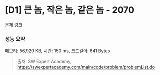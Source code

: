 # [D1] 큰 놈, 작은 놈, 같은 놈 - 2070 

[문제 링크](https://swexpertacademy.com/main/code/problem/problemDetail.do?contestProbId=AV5QQ6qqA40DFAUq) 

### 성능 요약

메모리: 56,920 KB, 시간: 150 ms, 코드길이: 641 Bytes



> 출처: SW Expert Academy, https://swexpertacademy.com/main/code/problem/problemList.do
